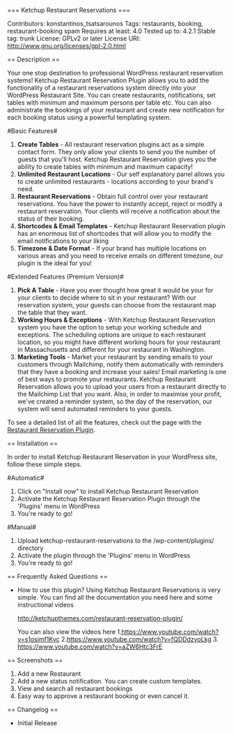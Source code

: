 === Ketchup Restaurant Reservations  ===

Contributors: konstantinos_tsatsarounos
Tags: restaurants, booking, restaurant-booking spam
Requires at least: 4.0
Tested up to: 4.2.1
Stable tag: trunk
License: GPLv2 or later
License URI: http://www.gnu.org/licenses/gpl-2.0.html

== Description ==

Your one stop destination to professional WordPress restaurant reservation systems! Ketchup Restaurant Reservation Plugin allows you to add the functionality of a restaurant reservations system directly into your WordPress Restaurant Site. You can create restaurants, notifications, set tables with minimum and maximum persons per table etc. You can also administrate the bookings of your restaurant and create new notification for each booking status using a powerful templating system.

#Basic Features#
1. **Create Tables** - All restaurant reservation plugins act as a simple contact form. They only allow your clients to send you the number of guests that you'll host. Ketchup Restaurant Reservation gives you the ability to create tables with minimum and maximum capacity!
2. **Unlimited Restaurant Locations** - Our self explanatory panel allows you to create unlimited restaurants - locations according to your brand's need.
3. **Restaurant Reservations** - Obtain full control over your restaurant reservations. You have the power to instantly accept, reject or modify a restaurant reservation. Your clients will receive a notification about the status of their booking.
4. **Shortcodes & Email Templates** - Ketchup Restaurant Reservation plugin has an enormous list of shortcodes that will allow you to modify the email notifications to your liking
5. **Timezone & Date Format** - If your brand has multiple locations on various areas and you need to receive emails on different timezone, our plugin is the ideal for you!

#Extended Features (Premium Version)#
1. **Pick A Table** - Have you ever thought how great it would be your for your clients to decide where to sit in your restaurant? With our reservation system, your guests can choose from the restaurant map the table that they want.
2. **Working Hours & Exceptions** - With Ketchup Restaurant Reservation system you have the option to setup your working schedule and exceptions. The scheduling options are unique to each restaurant location, so you might have different working hours for your restaurant in Massachusetts and different for your restaurant in Washington. 
3. **Marketing Tools** - Market your restaurant by sending emails to your customers through Mailchimp, notify them automatically with reminders that they have a booking and increase your sales! Email marketing is one of best ways to promote your restaurants. Ketchup Restaurant Reservation allows you to upload your users from a restaurant directly to the Mailchimp List that you want. Also, in order to maximise your profit, we've created a reminder system, so the day of the reservation, our system will send automated reminders to your guests.

To see a detailed list of all the features, check out the page with the [Restaurant Reservation Plugin](http://ketchupthemes.com/restaurant-reservation-plugin/).

== Installation ==

In order to install Ketchup Restaurant Reservation in your WordPress site, follow these simple steps.

#Automatic#

1. Click on "Install now" to install Ketchup Restaurant Reservation
2. Activate the Ketchup Restaurant Reservation Plugin through the 'Plugins' menu in WordPress
3. You're ready to go!

#Manual#

1. Upload ketchup-restaurant-reservations to the /wp-content/plugins/ directory
2. Activate the plugin through the 'Plugins' menu in WordPress
3. You're ready to go!

== Frequently Asked Questions ==

- How to use this plugin?
  Using Ketchup Restaurant Reservations is very simple.
  You can find all the documentation you need here and some instructional videos 
  
  <http://ketchupthemes.com/restaurant-reservation-plugin/>
  
  You can also view the videos here
  1.<https://www.youtube.com/watch?v=s1osimf1Kyc>
  2.<https://www.youtube.com/watch?v=fQDDdzyoLkg>
  3. <https://www.youtube.com/watch?v=aZW6Htc3FrE>

== Screenshots ==

1. Add a new Restaurant
2. Add a new status notification. You can create custom templates.
3. View and search all restaurant bookings
4. Easy way to approve a restaurant booking or even cancel it. 


== Changelog ==
- Initial Release